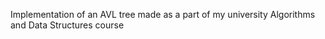 Implementation of an AVL tree made as a part of my university Algorithms and Data Structures course
